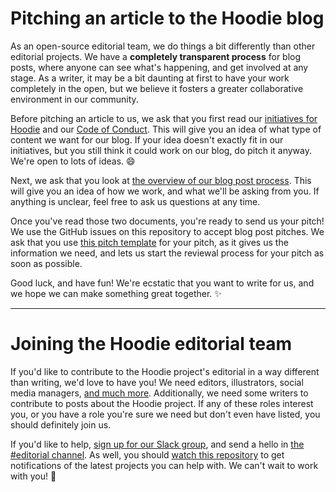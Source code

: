 # Pitching an article to the Hoodie blog

As an open-source editorial team, we do things a bit differently than other editorial projects. We have a **completely transparent process** for blog posts, where anyone can see what's happening, and get involved at any stage. As a writer, it may be a bit daunting at first to have your work completely in the open, but we believe it fosters a greater collaborative environment in our community.

Before pitching an article to us, we ask that you first read our [initiatives for Hoodie](http://hood.ie/initiatives/) and our [Code of Conduct](http://hood.ie/code-of-conduct/). This will give you an idea of what type of content we want for our blog. If your idea doesn't exactly fit in our initiatives, but you still think it could work on our blog, do pitch it anyway. We're open to lots of ideas. :smile:

Next, we ask that you look at [the overview of our blog post process](documents/blog-process.md). This will give you an idea of how we work, and what we'll be asking from you. If anything is unclear, feel free to ask us questions at any time.

Once you've read those two documents, you're ready to send us your pitch! We use the GitHub issues on this repository to accept blog post pitches. We ask that you use [this pitch template](documents/pitch-template.md) for your pitch, as it gives us the information we need, and lets us start the reviewal process for your pitch as soon as possible.

Good luck, and have fun! We're ecstatic that you want to write for us, and we hope we can make something great together. :sparkles:

---

# Joining the Hoodie editorial team

If you'd like to contribute to the Hoodie project's editorial in a way different than writing, we'd love to have you! We need editors, illustrators, social media managers, [and much more](documents/team-roles.md). Additionally, we need some writers to contribute to posts about the Hoodie project. If any of these roles interest you, or you have a role you're sure we need but don't even have listed, you should definitely join us.

If you'd like to help, [sign up for our Slack group](http://hood.ie/chat), and send a hello in [the #editorial channel](https://hoodie-community.slack.com/messages/editorial/). As well, you should [watch this repository](https://github.com/hoodiehq/editorial/subscription) to get notifications of the latest projects you can help with. We can't wait to work with you! :tada:

